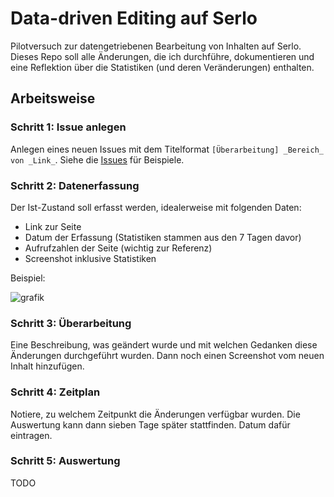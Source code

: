 # Data-driven Editing auf Serlo

Pilotversuch zur datengetriebenen Bearbeitung von Inhalten auf Serlo. Dieses Repo soll alle Änderungen, die ich durchführe, dokumentieren und eine Reflektion über die Statistiken (und deren Veränderungen) enthalten.

## Arbeitsweise

### Schritt 1: Issue anlegen

Anlegen eines neuen Issues mit dem Titelformat `[Überarbeitung] _Bereich_ von _Link_`. Siehe die [Issues](https://github.com/Entkenntnis/serlo-data-driven-editing/issues) für Beispiele.

### Schritt 2: Datenerfassung

Der Ist-Zustand soll erfasst werden, idealerweise mit folgenden Daten:

- Link zur Seite
- Datum der Erfassung (Statistiken stammen aus den 7 Tagen davor)
- Aufrufzahlen der Seite (wichtig zur Referenz)
- Screenshot inklusive Statistiken

Beispiel:

![grafik](https://user-images.githubusercontent.com/13507950/107638068-606f2b00-6c6f-11eb-8ada-bd2dbb65fe63.png)

### Schritt 3: Überarbeitung

Eine Beschreibung, was geändert wurde und mit welchen Gedanken diese Änderungen durchgeführt wurden. Dann noch einen Screenshot vom neuen Inhalt hinzufügen.

### Schritt 4: Zeitplan

Notiere, zu welchem Zeitpunkt die Änderungen verfügbar wurden. Die Auswertung kann dann sieben Tage später stattfinden. Datum dafür eintragen.

### Schritt 5: Auswertung

TODO
